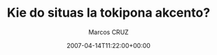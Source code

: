 ---
title: 'Kie do situas la tokipona akcento?'
posts: 6
hash: 't704'
author: 'Marcos CRUZ'
date: 2007-04-14T11:22:00+00:00
sources:
  - http://forums.tokipona.org/viewtopic.php%3Ft=704.html
---